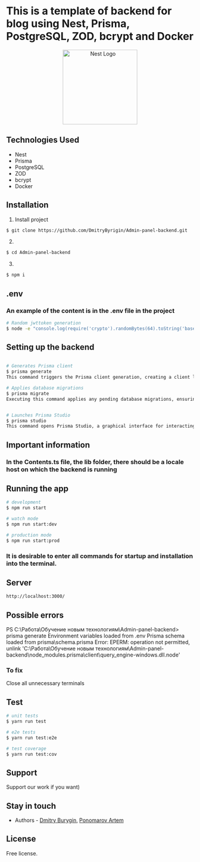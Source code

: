 # This is a template of backend for blog using Nest, Prisma, PostgreSQL, ZOD, bcrypt and Docker

<p align="center">
  <a href="http://nestjs.com/" target="blank"><img src="https://nestjs.com/img/logo-small.svg" width="200" alt="Nest Logo" /></a>
</p>

[circleci-image]: https://img.shields.io/circleci/build/github/nestjs/nest/master?token=abc123def456
[circleci-url]: https://circleci.com/gh/nestjs/nest

## Technologies Used

- Nest
- Prisma
- PostgreSQL
- ZOD
- bcrypt
- Docker


## Installation
1. Install project
```bash
$ git clone https://github.com/DmitryByrigin/Admin-panel-backend.git
```

2.
```bash
$ cd Admin-panel-backend
```

3. 
```bash
$ npm i
```

## .env

### An example of the content is in the .env file in the project

```bash
# Random jwttoken generation
$ node -e "console.log(require('crypto').randomBytes(64).toString('base64'))"
```

## Setting up the backend

```bash

# Generates Prisma client
$ prisma generate
This command triggers the Prisma client generation, creating a client library tailored to your data model. The generated client facilitates communication with the database and ensures type-safe database queries and mutations.

# Applies database migrations
$ prisma migrate
Executing this command applies any pending database migrations, ensuring that your database schema aligns with the latest changes in your Prisma schema file. Migrations are essential for keeping the database structure up-to-date as your application evolves.


# Launches Prisma Studio
$ prisma studio
This command opens Prisma Studio, a graphical interface for interacting with your database. Prisma Studio allows you to explore and manipulate your data visually, making it a powerful tool for database management during development.


```

## Important information

### In the Contents.ts file, the lib folder, there should be a locale host on which the backend is running

## Running the app

```bash
# development
$ npm run start

# watch mode
$ npm run start:dev

# production mode
$ npm run start:prod
```

### It is desirable to enter all commands for startup and installation into the terminal.



## Server

```bash
http://localhost:3000/
```


## Possible errors

PS C:\Работа\Обучение новым технологиям\Admin-panel-backend> prisma generate
Environment variables loaded from .env
Prisma schema loaded from prisma\schema.prisma
Error: 
EPERM: operation not permitted, unlink 'C:\Работа\Обучение новым технологиям\Admin-panel-backend\node_modules\.prisma\client\query_engine-windows.dll.node'

### To fix
Close all unnecessary terminals


## Test

```bash
# unit tests
$ yarn run test

# e2e tests
$ yarn run test:e2e

# test coverage
$ yarn run test:cov
```

## Support

Support our work if you want)

## Stay in touch

- Authors - [Dmitry Burygin](https://github.com/DmitryByrigin?tab=overview&from=2023-12-01&to=2023-12-31),
[Ponomarov Artem](https://github.com/Aspergillusplay)


## License

Free license.
